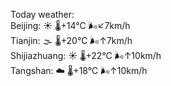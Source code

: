 Today weather:  
Beijing: ☀️   🌡️+14°C 🌬️↙7km/h  
Tianjin: 🌫  🌡️+20°C 🌬️↑7km/h  
Shijiazhuang: ☀️   🌡️+22°C 🌬️↑10km/h  
Tangshan: ☁️   🌡️+18°C 🌬️↑10km/h  

